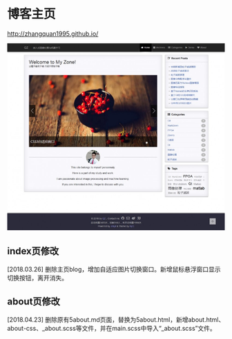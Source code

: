 ﻿# 博客主页

http://zhangquan1995.github.io/


![](/images/page.jpg)

## index页修改

[2018.03.26] 删除主页blog，增加自适应图片切换窗口。新增鼠标悬浮窗口显示切换按钮，离开消失。

## about页修改

[2018.04.23] 删除原有5about.md页面，替换为5about.html，新增about.html、about-css、_about.scss等文件，并在main.scss中导入“_about.scss”文件。
